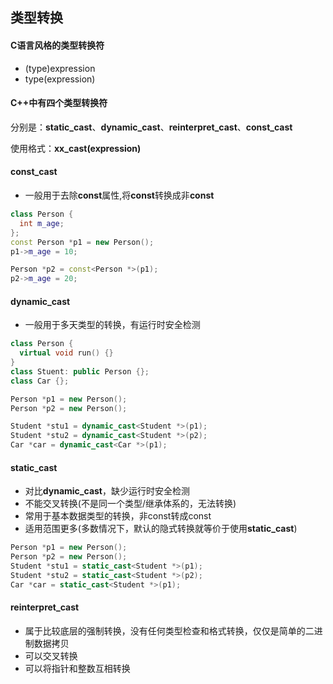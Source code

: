 ## 类型转换

#### C语言风格的类型转换符

* (type)expression
* type(expression)

#### C++中有四个类型转换符

分别是：**static_cast**、**dynamic_cast**、**reinterpret_cast**、**const_cast**

使用格式：**xx_cast<type>(expression)**

#### const_cast

* 一般用于去除**const**属性,将**const**转换成非**const**

```c++
class Person {
  int m_age;
};
const Person *p1 = new Person();
p1->m_age = 10;

Person *p2 = const<Person *>(p1);
p2->m_age = 20;
```

#### dynamic_cast

* 一般用于多天类型的转换，有运行时安全检测

```c++
class Person {
  virtual void run() {}
}
class Stuent: public Person {};
class Car {};
```

```c++
Person *p1 = new Person();
Person *p2 = new Person();

Student *stu1 = dynamic_cast<Student *>(p1);
Student *stu2 = dynamic_cast<Student *>(p2);
Car *car = dynamic_cast<Car *>(p1);
```

#### static_cast

* 对比**dynamic_cast**，缺少运行时安全检测
* 不能交叉转换(不是同一个类型/继承体系的，无法转换)
* 常用于基本数据类型的转换，非const转成const
* 适用范围更多(多数情况下，默认的隐式转换就等价于使用**static_cast**)

```c++
Person *p1 = new Person();
Person *p2 = new Person();
Student *stu1 = static_cast<Student *>(p1);
Student *stu2 = static_cast<Student *>(p2);
Car *car = static_cast<Student *>(p1);
```

#### reinterpret_cast

* 属于比较底层的强制转换，没有任何类型检查和格式转换，仅仅是简单的二进制数据拷贝
* 可以交叉转换
* 可以将指针和整数互相转换

